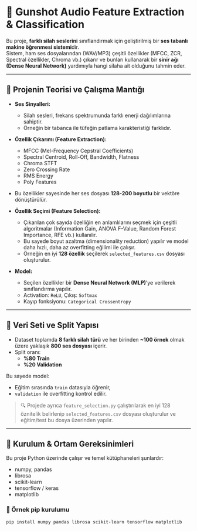 # 🔫 Gunshot Audio Feature Extraction & Classification

Bu proje, **farklı silah seslerini** sınıflandırmak için geliştirilmiş bir **ses tabanlı makine öğrenmesi sistemi**dir.  
Sistem, ham ses dosyalarından (WAV/MP3) çeşitli özellikler (MFCC, ZCR, Spectral özellikler, Chroma vb.) çıkarır ve bunları kullanarak bir **sinir ağı (Dense Neural Network)** yardımıyla hangi silaha ait olduğunu tahmin eder.

---

## 🎯 Projenin Teorisi ve Çalışma Mantığı

- **Ses Sinyalleri:** 
  - Silah sesleri, frekans spektrumunda farklı enerji dağılımlarına sahiptir.
  - Örneğin bir tabanca ile tüfeğin patlama karakteristiği farklıdır.

- **Özellik Çıkarımı (Feature Extraction):**
  - MFCC (Mel-Frequency Cepstral Coefficients)
  - Spectral Centroid, Roll-Off, Bandwidth, Flatness
  - Chroma STFT
  - Zero Crossing Rate
  - RMS Energy
  - Poly Features
- Bu özellikler sayesinde her ses dosyası **128-200 boyutlu** bir vektöre dönüştürülür.

- **Özellik Seçimi (Feature Selection):**
  - Çıkarılan çok sayıda özelliğin en anlamlılarını seçmek için çeşitli algoritmalar (Information Gain, ANOVA F-Value, Random Forest Importance, RFE vb.) kullanılır.
  - Bu sayede boyut azaltma (dimensionality reduction) yapılır ve model daha hızlı, daha az overfitting eğilimi ile çalışır.
  - Örneğin en iyi **128 özellik** seçilerek `selected_features.csv` dosyası oluşturulur.

- **Model:**
  - Seçilen özellikler bir **Dense Neural Network (MLP)**’ye verilerek sınıflandırma yapılır.
  - Activation: `ReLU`, Çıkış: `Softmax`
  - Kayıp fonksiyonu: `Categorical Crossentropy`

---

## 📂 Veri Seti ve Split Yapısı

- Dataset toplamda **8 farklı silah türü** ve her birinden **~100 örnek** olmak üzere yaklaşık **800 ses dosyası** içerir.
- Split oranı:
  - **%80 Train**
  - **%20 Validation**
  
Bu sayede model:
- Eğitim sırasında `train` datasıyla öğrenir,
- `validation` ile overfitting kontrol edilir.

> 🔍 Projede ayrıca `feature_selection.py` çalıştırılarak en iyi 128 öznitelik belirlenip 
`selected_features.csv` dosyası oluşturulur ve eğitim/test bu dosya üzerinden yapılır.

---

## 🔧 Kurulum & Ortam Gereksinimleri

Bu proje Python üzerinde çalışır ve temel kütüphaneleri şunlardır:

- numpy, pandas
- librosa
- scikit-learn
- tensorflow / keras
- matplotlib

### 🐍 Örnek pip kurulumu
```bash
pip install numpy pandas librosa scikit-learn tensorflow matplotlib
